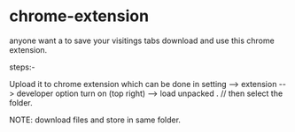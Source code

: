 # chrome-extension
anyone want a to save your visitings tabs download and use this chrome extension.

steps:-

Upload it to chrome extension which can be done in setting --> extension --> developer option turn on (top right) --> load unpacked . // then select the folder.

NOTE: download files and store in same folder.
